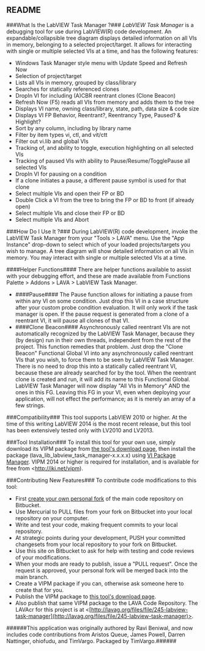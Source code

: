 ## README ##

###What Is the LabVIEW Task Manager ?###
_LabVIEW Task Manager_ is a debugging tool for use during LabVIEW(R) code development.  An expandable/collapsible tree diagram displays detailed information on all VIs in memory, belonging to a selected project/target.  It allows for interacting with single or multiple selected VIs at a time, and has the following features: 

* Windows Task Manager style menu with Update Speed and Refresh Now
* Selection of project/target
* Lists all VIs in memory, grouped by class/library
* Searches for statically referenced clones
* DropIn VI for including (A)CBR reentrant clones (Clone Beacon)
* Refresh Now (F5) reads all VIs from memory and adds them to the tree
* Displays VI name, owning class/library, state, path, data size &amp; code size
* Displays VI FP Behavior, Reentrant?, Reentrancy Type, Paused? &amp; Highlight?
* Sort by any column, including by library name
* Filter by item types vi, ctl, and vit/ctt
* Filter out vi.lib and global VIs
* Tracking of, and ability to toggle, execution highlighting on all selected VIs
* Tracking of paused VIs with ability to Pause/Resume/TogglePause all selected VIs
* DropIn VI for pausing on a condition
* If a clone initiates a pause, a different pause symbol is used for that clone
* Select multiple VIs and open their FP or BD
* Double Click a VI from the tree to bring the FP or BD to front (if already open)
* Select multiple VIs and close their FP or BD
* Select multiple VIs and Abort

###How Do I Use It ?###
During LabVIEW(R) code development, invoke the LabVIEW Task Manager from your "Tools > LAVA" menu.  Use the "App Instance" drop-down to select which of your loaded projects/targets you wish to manage.  A tree diagram will show detailed information on all VIs in memory.  You may interact with single or multiple selected VIs at a time.

####Helper Functions####
There are helper functions available to assist with your debugging effort, and these are made available from Functions Palette > Addons > LAVA > LabVIEW Task Manager.

* ####Pause####
The Pause function allows for initiating a pause from within any VI on some condition.  Just drop this VI in a case structure after your custom probe condition evaluation.  It will only work if the task manager is open.  If the pause request is generated from a clone of a reentrant VI, it will pause all clones of that VI.
* ####Clone Beacon####
Asynchronously called reentrant VIs are not automatically recognized by the LabVIEW Task Manager, because they (by design) run in their own threads, independent from the rest of the project.  This function remedies that problem.  Just drop the "Clone Beacon" Functional Global VI into any asynchronously called reentrant VIs that you wish, to force them to be seen by LabVIEW Task Manager.  There is no need to drop this into a statically called reentrant VI, because these are already searched for by the tool.  When the reentrant clone is created and run, it will add its name to this Functional Global.  LabVIEW Task Manager will now display "All VIs in Memory" AND the ones in this FG.  Leaving this FG in your VI, even when deploying your application, will not effect the performance; as it is merely an array of a few strings.

###Compatibility###
This tool supports LabVIEW 2010 or higher.  At the time of this writing LabVIEW 2014 is the most recent release, but this tool has been extensively tested only with LV2010 and LV2013.

###Tool Installation###
To install this tool for your own use, simply download its VIPM package from [the tool's download page](https://bitbucket.org/lavag/labview-task-manager/downloads), then install the package (lava_lib_labview_task_manager-x.x.x.x) using [VI Package Manager](http://jki.net/vipm).  VIPM 2014 or higher is required for installation, and is available for free from <http://jki.net/vipm).

###Contributing New Features###
To contribute code modifications to this tool: 

* First [create your own personal fork](https://bitbucket.org/lavag/labview-task-manager/fork) of the main code repository on Bitbucket.
* Use Mercurial to PULL files from your fork on Bitbucket into your local repository on your computer.
* Write and test your code, making frequent commits to your local repository.
* At strategic points during your development, PUSH your committed changesets from your local repository to your fork on Bitbucket.
* Use this site on Bitbucket to ask for help with testing and code reviews of your modifications.
* When your mods are ready to publish, issue a "PULL request".  Once the request is approved, your personal fork will be merged back into the main branch.
* Create a VIPM package if you can, otherwise ask someone here to create that for you.
* Publish the VIPM package to [this tool's download page](https://bitbucket.org/lavag/labview-task-manager/downloads).
* Also publish that same VIPM package to the LAVA Code Repository.  The LAVAcr for this project is at <[http://lavag.org/files/file/245-labview-task-manager](http://lavag.org/files/file/245-labview-task-manager)>.

######This application was originally authored by Ravi Beniwal, and now includes code contributions from Aristos Queue, James Powell, Darren Nattinger, ohiofudu, and TimVargo.  Packaged by TimVargo.######